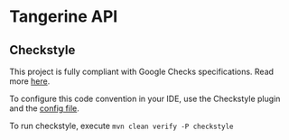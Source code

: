 # Tangerine API
## Checkstyle
This project is fully compliant with Google Checks specifications.
Read more [here](https://google.github.io/styleguide/javaguide.html).

To configure this code convention in your IDE,
use the Checkstyle plugin and the [config file](config/checkstyle.xml).

To run checkstyle, execute `mvn clean verify -P checkstyle`